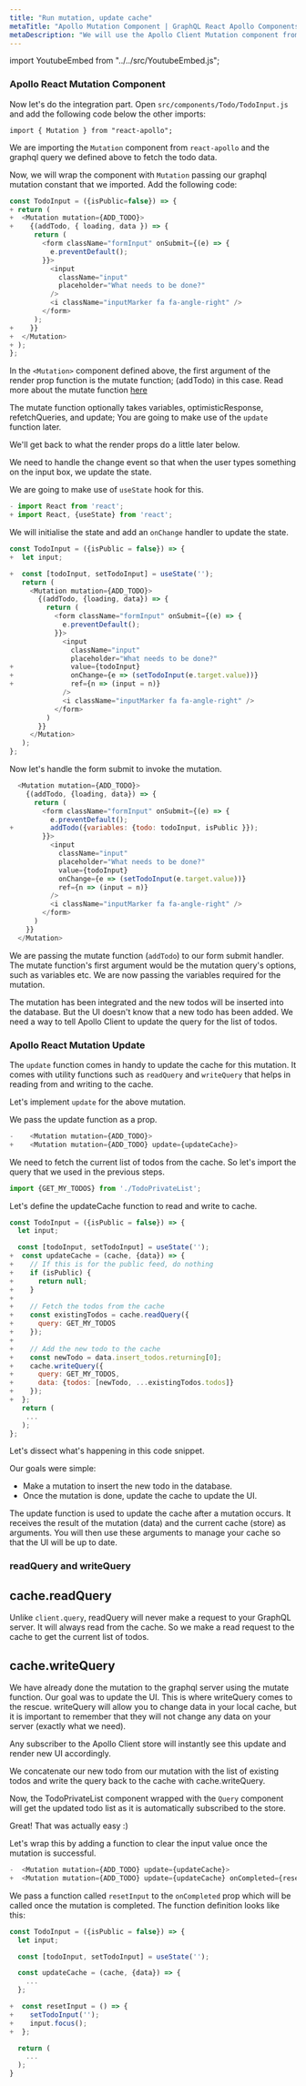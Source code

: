 ```yaml
---
title: "Run mutation, update cache"
metaTitle: "Apollo Mutation Component | GraphQL React Apollo Components Tutorial"
metaDescription: "We will use the Apollo Client Mutation component from react-apollo in React app as an example to insert new data and update cache locally using readQuery and writeQuery."
---
```


import YoutubeEmbed from "../../src/YoutubeEmbed.js";

<YoutubeEmbed link="https://www.youtube.com/embed/ZgMblvlIg28" />

### Apollo React Mutation Component
Now let's do the integration part. Open `src/components/Todo/TodoInput.js` and add the following code below the other imports:

```javscript
import { Mutation } from "react-apollo";
```

We are importing the `Mutation` component from `react-apollo` and the graphql query we defined above to fetch the todo data.

Now, we will wrap the component with `Mutation` passing our graphql mutation constant that we imported. Add the following code:

```javascript
const TodoInput = ({isPublic=false}) => {
+ return (
+  <Mutation mutation={ADD_TODO}>
+    {(addTodo, { loading, data }) => {
      return (
        <form className="formInput" onSubmit={(e) => {
          e.preventDefault();
        }}>
          <input
            className="input"
            placeholder="What needs to be done?"
          />
          <i className="inputMarker fa fa-angle-right" />
        </form>
      );
+    }}
+  </Mutation>
+ );
};
```

In the `<Mutation>` component defined above, the first argument of the render prop function is the mutate function; (addTodo) in this case. Read more about the mutate function [here](https://www.apollographql.com/docs/react/data/mutations/)

The mutate function optionally takes variables, optimisticResponse, refetchQueries, and update; You are going to make use of the `update` function later.

We'll get back to what the render props do a little later below. 

We need to handle the change event so that when the user types something on the input box, we update the state.

We are going to make use of `useState` hook for this.

```javascript
- import React from 'react';
+ import React, {useState} from 'react';
```

We will initialise the state and add an `onChange` handler to update the state.

```javascript
const TodoInput = ({isPublic = false}) => {
+  let input;

+  const [todoInput, setTodoInput] = useState('');
   return (
     <Mutation mutation={ADD_TODO}>
       {(addTodo, {loading, data}) => {
         return (
           <form className="formInput" onSubmit={(e) => {
             e.preventDefault();
           }}>
             <input
               className="input"
               placeholder="What needs to be done?"
+              value={todoInput}
+              onChange={e => (setTodoInput(e.target.value))}
+              ref={n => (input = n)}
             />
             <i className="inputMarker fa fa-angle-right" />
           </form>
         )
       }}
     </Mutation>
   );
};
```

Now let's handle the form submit to invoke the mutation.

```javascript
  <Mutation mutation={ADD_TODO}>
    {(addTodo, {loading, data}) => {
      return (
        <form className="formInput" onSubmit={(e) => {
          e.preventDefault();
+         addTodo({variables: {todo: todoInput, isPublic }});
        }}>
          <input
            className="input"
            placeholder="What needs to be done?"
            value={todoInput}
            onChange={e => (setTodoInput(e.target.value))}
            ref={n => (input = n)}
          />
          <i className="inputMarker fa fa-angle-right" />
        </form>
      )
    }}
  </Mutation>
```

We are passing the mutate function (`addTodo`) to our form submit handler.
The mutate function's first argument would be the mutation query's options, such as variables etc. We are now passing the variables required for the mutation. 

The mutation has been integrated and the new todos will be inserted into the database. But the UI doesn't know that a new todo has been added. We need a way to tell Apollo Client to update the query for the list of todos.

### Apollo React Mutation Update
The `update` function comes in handy to update the cache for this mutation. It comes with utility functions such as `readQuery` and `writeQuery` that helps in reading from and writing to the cache.

Let's implement `update` for the above mutation.

We pass the update function as a prop.

```javascript
-    <Mutation mutation={ADD_TODO}>
+    <Mutation mutation={ADD_TODO} update={updateCache}>
```

We need to fetch the current list of todos from the cache. So let's import the query that we used in the previous steps.

```javascript
import {GET_MY_TODOS} from './TodoPrivateList';
```

Let's define the updateCache function to read and write to cache.

```javascript
const TodoInput = ({isPublic = false}) => {
  let input;

  const [todoInput, setTodoInput] = useState('');
+  const updateCache = (cache, {data}) => {
+    // If this is for the public feed, do nothing
+    if (isPublic) {
+      return null;
+    }
+
+    // Fetch the todos from the cache
+    const existingTodos = cache.readQuery({
+      query: GET_MY_TODOS
+    });
+
+    // Add the new todo to the cache
+    const newTodo = data.insert_todos.returning[0];
+    cache.writeQuery({
+      query: GET_MY_TODOS,
+      data: {todos: [newTodo, ...existingTodos.todos]}
+    });
+  };
   return (
    ...
   );
};
```

Let's dissect what's happening in this code snippet.

Our goals were simple:

- Make a mutation to insert the new todo in the database.
- Once the mutation is done, update the cache to update the UI.

The update function is used to update the cache after a mutation occurs.
It receives the result of the mutation (data) and the current cache (store) as arguments. You will then use these arguments to manage your cache so that the UI will be up to date.

### readQuery and writeQuery

cache.readQuery
---------------

Unlike `client.query`, readQuery will never make a request to your GraphQL server. It will always read from the cache. So we make a read request to the cache to get the current list of todos.

cache.writeQuery
----------------

We have already done the mutation to the graphql server using the mutate function. Our goal was to update the UI. This is where writeQuery comes to the rescue. writeQuery will allow you to change data in your local cache, but it is important to remember that they will not change any data on your server (exactly what we need).

Any subscriber to the Apollo Client store will instantly see this update and render new UI accordingly.

We concatenate our new todo from our mutation with the list of existing todos and write the query back to the cache with cache.writeQuery.

Now, the TodoPrivateList component wrapped with the `Query` component will get the updated todo list as it is automatically subscribed to the store.

Great! That was actually easy :)

Let's wrap this by adding a function to clear the input value once the mutation is successful.

```javascript
-  <Mutation mutation={ADD_TODO} update={updateCache}>
+  <Mutation mutation={ADD_TODO} update={updateCache} onCompleted={resetInput}>
```

We pass a function called `resetInput` to the `onCompleted` prop which will be called once the mutation is completed. The function definition looks like this:

```javascript
const TodoInput = ({isPublic = false}) => {
  let input;

  const [todoInput, setTodoInput] = useState('');

  const updateCache = (cache, {data}) => {
    ...
  };

+  const resetInput = () => {
+    setTodoInput('');
+    input.focus();
+  };

  return (
    ...
  );
}
```

